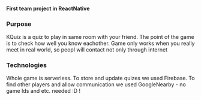#### First team project in ReactNative

### Purpose
KQuiz is a quiz to play in same room with your friend.
The point of the game is to check how well you know eachother.
Game only works when you really meet in real world, so peopl will contact not only through internet

### Technologies
Whole game is serverless.
To store and update quizes we used Firebase.
To find other players and allow communication we used GoogleNearby - no game Ids and etc. needed :D !
